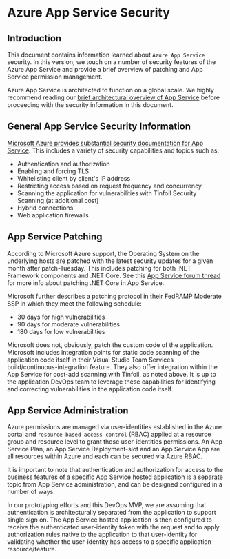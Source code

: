 # Azure App Service Security

## Introduction
This document contains information learned about `Azure App Service` security.  In this version, we touch on a number of security features of the Azure App Service and provide a brief overview of patching and App Service permission management.

Azure App Service is architected to function on a global scale.  We highly recommend reading our [brief architectural overview of App Service](/appservice/Architecture.md) before proceeding with the security information in this document.

## General App Service Security Information
[Microsoft Azure provides substantial security documentation for App Service](https://docs.microsoft.com/en-us/azure/app-service/app-service-security-readme).  This includes a variety of security capabilities and topics such as:

- Authentication and authorization
- Enabling and forcing TLS
- Whitelisting client by client's IP address
- Restricting access based on request frequency and concurrency
- Scanning the application for vulnerabilities with Tinfoil Security Scanning (at additional cost)
- Hybrid connections
- Web application firewalls

## App Service Patching
According to Microsoft Azure support, the Operating System on the underlying hosts are patched with the latest security updates for a given month after patch-Tuesday.  This includes patching for both .NET Framework components and .NET Core.  See this [App Service forum thread](https://social.msdn.microsoft.com/Forums/en-US/83f74799-d269-49e6-9d1d-8f8fa1c55a03/updates-for-net-core-aspnet-core-runtime-and-net-core-sdk-versions?forum=windowsazurewebsitespreview) for more info about patching .NET Core in App Service.

Microsoft further describes a patching protocol in their FedRAMP Moderate SSP in which they meet the following schedule:
- 30 days for high vulnerabilities
- 90 days for moderate vulnerabilities
- 180 days for low vulnerabilities

Microsoft does not, obviously, patch the custom code of the application.  Microsoft includes integration points for static code scanning of the application code itself in their Visual Studio Team Services build/continuous-integration feature.  They also offer integration within the App Service for cost-add scanning with Tinfoil, as noted above.  It is up to the application  DevOps team to leverage these capabilities for identifying and correcting vulnerabilities in the application code itself.

## App Service Administration

Azure permissions are managed via user-identities established in the Azure portal and `resource based access control` (RBAC) applied at a resource group and resource level to grant those user-identities permissions. An App Service Plan, an App Service Deployment-slot and an App Service App are all resources within Azure and each can be secured via Azure RBAC.

It is important to note that authentication and authorization for access to the business features of a specific App Service hosted application is a separate topic from App Service administration, and can be designed configured in a number of ways.  

In our prototyping efforts and this DevOps MVP, we are assuming that authentication is architecturally separated from the application to support single sign on.  The App Service hosted application is then configured to receive the authenticated user-identity token with the request and to apply authorization rules native to the application to that user-identity for validating whether the user-identity has access to a specific application resource/feature.